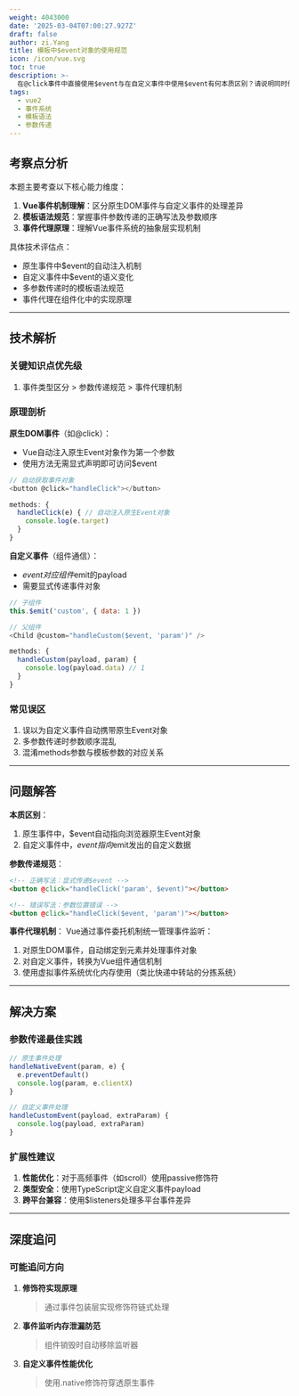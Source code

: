 ```yaml
---
weight: 4043000
date: '2025-03-04T07:00:27.927Z'
draft: false
author: zi.Yang
title: 模板中$event对象的使用规范
icon: /icon/vue.svg
toc: true
description: >-
  在@click事件中直接使用$event与在自定义事件中使用$event有何本质区别？请说明同时传递$event和其他参数时的正确模板写法，并解释事件对象代理机制。
tags:
  - vue2
  - 事件系统
  - 模板语法
  - 参数传递
---
```


## 考察点分析

本题主要考查以下核心能力维度：

1. **Vue事件机制理解**：区分原生DOM事件与自定义事件的处理差异
2. **模板语法规范**：掌握事件参数传递的正确写法及参数顺序
3. **事件代理原理**：理解Vue事件系统的抽象层实现机制

具体技术评估点：

- 原生事件中$event的自动注入机制
- 自定义事件中$event的语义变化
- 多参数传递时的模板语法规范
- 事件代理在组件化中的实现原理

---

## 技术解析

### 关键知识点优先级

1. 事件类型区分 > 参数传递规范 > 事件代理机制

### 原理剖析

**原生DOM事件**（如@click）：

- Vue自动注入原生Event对象作为第一个参数
- 使用方法无需显式声明即可访问$event

```javascript
// 自动获取事件对象
<button @click="handleClick"></button>

methods: {
  handleClick(e) { // 自动注入原生Event对象
    console.log(e.target)
  }
}
```

**自定义事件**（组件通信）：

- $event对应组件$emit的payload
- 需要显式传递事件对象

```javascript
// 子组件
this.$emit('custom', { data: 1 })

// 父组件
<Child @custom="handleCustom($event, 'param')" />

methods: {
  handleCustom(payload, param) {
    console.log(payload.data) // 1
  }
}
```

### 常见误区

1. 误以为自定义事件自动携带原生Event对象
2. 多参数传递时参数顺序混乱
3. 混淆methods参数与模板参数的对应关系

---

## 问题解答

**本质区别**：

1. 原生事件中，$event自动指向浏览器原生Event对象
2. 自定义事件中，$event指向$emit发出的自定义数据

**参数传递规范**：

```html
<!-- 正确写法：显式传递$event -->
<button @click="handleClick('param', $event)"></button>

<!-- 错误写法：参数位置错误 -->
<button @click="handleClick($event, 'param')"></button>
```

**事件代理机制**：
Vue通过事件委托机制统一管理事件监听：

1. 对原生DOM事件，自动绑定到元素并处理事件对象
2. 对自定义事件，转换为Vue组件通信机制
3. 使用虚拟事件系统优化内存使用（类比快递中转站的分拣系统）

---

## 解决方案

### 参数传递最佳实践

```javascript
// 原生事件处理
handleNativeEvent(param, e) {
  e.preventDefault()
  console.log(param, e.clientX)
}

// 自定义事件处理
handleCustomEvent(payload, extraParam) {
  console.log(payload, extraParam)
}
```

### 扩展性建议

1. **性能优化**：对于高频事件（如scroll）使用passive修饰符
2. **类型安全**：使用TypeScript定义自定义事件payload
3. **跨平台兼容**：使用$listeners处理多平台事件差异

---

## 深度追问

### 可能追问方向

1. **修饰符实现原理**  
   > 通过事件包装层实现修饰符链式处理

2. **事件监听内存泄漏防范**  
   > 组件销毁时自动移除监听器

3. **自定义事件性能优化**  
   > 使用.native修饰符穿透原生事件
